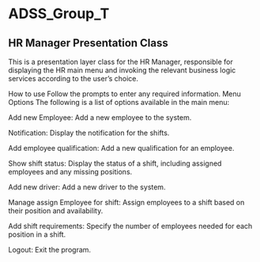 # ADSS_Group_T

## HR Manager Presentation Class
This is a presentation layer class for the HR Manager, responsible for displaying the HR main menu and invoking the relevant business logic services according to the user’s choice.

How to use
Follow the prompts to enter any required information.
Menu Options
The following is a list of options available in the main menu:

Add new Employee: Add a new employee to the system.

Notification: Display the notification for the shifts.

Add employee qualification: Add a new qualification for an employee.

Show shift status: Display the status of a shift, including assigned employees and any missing positions.

Add new driver: Add a new driver to the system.

Manage assign Employee for shift: Assign employees to a shift based on their position and availability.

Add shift requirements: Specify the number of employees needed for each position in a shift.

Logout: Exit the program.
